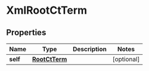 

# XmlRootCtTerm

## Properties

Name | Type | Description | Notes
------------ | ------------- | ------------- | -------------
**self** | [**RootCtTerm**](RootCtTerm.md) |  |  [optional]





